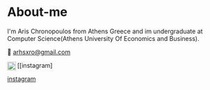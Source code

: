 # About-me
I'm Aris Chronopoulos from Athens Greece and im undergraduate at Computer Science(Athens University Of Economics and Business).

:envelope_with_arrow: arhsxro@gmail.com

[<img align ="left" alt="arhsxro |instagram"  width="20px" src="https//cdn.jsdelivr.net/npm/simple-icons@v3/icons/instagram.svg"/>[instagram]

[instagram](https://www.instagram.com/arhs_xro/?hl=el)


